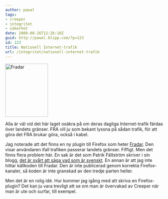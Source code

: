 ```yaml
---
author: pawal
tags:
- creeper
- integritet
- säkerhet
date: 2008-08-26T12:26:10Z
guid: http://pawal.blipp.com/?p=123
id: 123
title: Nationell Internet-trafik
url: /integritet/nationell-internet-trafik
---
```


<img src="https://c1.staticflickr.com/3/2898/34161112686_a6b8424489_o.jpg" width="136" height="169" alt="Fradar">

Alla är väl vid det här laget osäkra på om deras dagliga
Internet-trafik färdas över landets gränser. FRA vill ju som bekant
lyssna på sådan trafik, för att göra det FRA brukar göra, också i
kabel.

Jag noterade att det finns en ny plugin till Firefox som heter <a
href="http://www.fradar.net/">Fradar</a>. Den visar användaren ifall
trafiken passerar landets gränser. Fiffigt. Men det finns flera
problem här. En sak är det som Patrik Fältström skriver i sin blogg,
<a href="http://stupid.domain.name/node/688">det är svårt att säga vad
som är svenskt</a>. En annan är att jag inte hittar källkoden till
Fradar. Den är inte publicerad genom korrekta Firefox-kanaler, så
koden är inte granskad av den tredje parten heller.

Men det är en rolig idé. Hur kommer jag igång med att skriva en
Firefox-plugin? Det kan ju vara trevligt att se om man är övervakad av
Creeper när man är ute och surfar, till exempel.